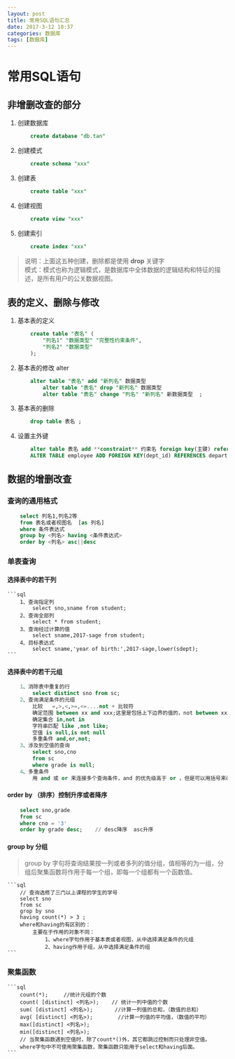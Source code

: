```yaml
---
layout: post
title: 常用SQL语句汇总
date: 2017-3-12 10:37
categories: 数据库
tags: [数据库]
---
```


# 常用SQL语句
## 非增删改查的部分
 1. 创建数据库
	```sql
		create database "db.tan"
	```
 2. 创建模式
	```sql
		create schema "xxx"  
	```  
 3. 创建表
	```sql
		create table "xxx"  
	```  
 4. 创建视图
	```sql
		create view "xxx"
	```
 5. 创建索引
	```sql
		create index "xxx"
	```
> 说明：上面这五种创建，删除都是使用 **drop** 关键字  
> 模式：模式也称为逻辑模式，是数据库中全体数据的逻辑结构和特征的描述，是所有用户的公关数据视图。

## 表的定义、删除与修改

 1. 基本表的定义
	```sql
		create table "表名" (
			"列名1" "数据类型" "完整性约束条件",
			"列名2" "数据类型"
		);
	```
 2. 基本表的修改  alter
	```sql
		alter table "表名" add "新列名" 数据类型
			alter table "表名" drop "新列名" 数据类型
			alter table "表名" change "列名" "新列名" 新数据类型  ;
	```
 3. 基本表的删除 
	```sql
		drop table 表名 ;
	```
 4. 设置主外键
	```sql
		alter table 表名 add **constraint** 约束名 foreign key(主键) references 外表(外表的属性); 
		ALTER TABLE employee ADD FOREIGN KEY(dept_id) REFERENCES department(id); 
	```
## 数据的增删改查
### 查询的通用格式
```sql
	select 列名1,列名2等 
	from 表名或者视图名  [as 列名]
	where 条件表达式
	group by <列名> having <条件表达式>
	order by <列名> asc||desc 
```
### 单表查询
#### 选择表中的若干列
	```sql
		1、查询指定列
			select sno,sname from student;
		2、查询全部列
			select * from student;
		3、查询经过计算的值
			select sname,2017-sage from student;
		4、目标表达式
			select sname,'year of birth:',2017-sage,lower(sdept);
	```
#### 选择表中的若干元组
```sql
	1、消除表中重复的行
		select distinct sno from sc;
	2、查询满足条件的元组
		比较   =,>,<,>=,<=....not + 比较符
		确定范围 between xx and xxx;这里是包括上下边界的值的，not between xxx and xxx;
		确定集合 in,not in
		字符串匹配 like ,not like;
		空值 is null,is not null
		多重条件 and,or,not;
	3、涉及到空值的查询
		select sno,cno
		from sc
		where grade is null;
	4、多重条件
		用 and 或 or 来连接多个查询条件，and 的优先级高于 or ，但是可以用括号来改变。
```
#### order by （排序）控制升序或者降序
```sql
	select sno,grade
	from sc
	where cno = '3'
	order by grade desc;    // desc降序  asc升序 
```
#### group by 分组
> group by 字句将查询结果按一列或者多列的值分组，值相等的为一组，分组后聚集函数将作用于每一个组，即每一个组都有一个函数值。

	```sql
		// 查询选修了三门以上课程的学生的学号
		select sno
		from sc
		grop by sno
		having count(*) > 3 ;
		where和having的有区别的：
			主要在于作用的对象不同：
				1、where字句作用于基本表或者视图，从中选择满足条件的元组
				2、having作用于组，从中选择满足条件的组
	```

### 聚集函数
	```sql
		count(*);     //统计元组的个数
		count( [distinct] <列名>);    // 统计一列中值的个数
		sum( [distinct] <列名>);       //计算一列值的总和，（数值的总和）
		avg( [distinct] <列名>);   	  //计算一列值的平均值，（数值的平均）
		max([distinct] <列名>);
		min([distinct] <列名>);
		// 当聚集函数遇到空值时，除了count*()外，其它都跳过控制而只处理非空值。
		where字句中不可使用聚集函数，聚集函数只能用于select和having后面。
	```